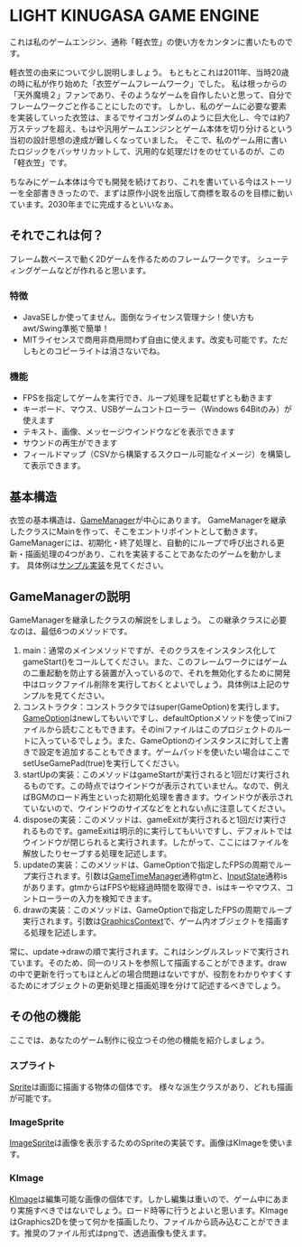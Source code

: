 # LIGHT KINUGASA GAME ENGINE
これは私のゲームエンジン、通称「軽衣笠」の使い方をカンタンに書いたものです。

軽衣笠の由来について少し説明しましょう。
もともとこれは2011年、当時20歳の時に私が作り始めた「衣笠ゲームフレームワーク」でした。
私は根っからの「天外魔境２」ファンであり、そのようなゲームを自作したいと思って、自分でフレームワークごと作ることにしたのです。
しかし、私のゲームに必要な要素を実装していった衣笠は、まるでサイコガンダムのように巨大化し、今では約7万ステップを超え、もはや汎用ゲームエンジンとゲーム本体を切り分けるという当初の設計思想の達成が難しくなっていました。
そこで、私のゲーム用に書いたロジックをバッサリカットして、汎用的な処理だけをのせているのが、この「軽衣笠」です。

ちなみにゲーム本体は今でも開発を続けており、これを書いている今はストーリーを全部書ききったので、まずは原作小説を出版して商標を取るのを目標に動いています。2030年までに完成するといいなぁ。

## それでこれは何？
フレーム数ベースで動く2Dゲームを作るためのフレームワークです。
シューティングゲームなどが作れると思います。

### 特徴
* JavaSEしか使ってません。面倒なライセンス管理ナシ！使い方もawt/Swing準拠で簡単！
* MITライセンスで商用非商用問わず自由に使えます。改変も可能です。ただしもとのコピーライトは消さないでね。

### 機能
* FPSを指定してゲームを実行でき、ループ処理を記載せずとも動きます
* キーボード、マウス、USBゲームコントローラー（Windows 64Bitのみ）が使えます
* テキスト、画像、メッセージウインドウなどを表示できます
* サウンドの再生ができます
* フィールドマップ（CSVから構築するスクロール可能なイメージ）を構築して表示できます。

## 基本構造
衣笠の基本構造は、[GameManager](https://github.com/Shinacho/LightKinugasa/blob/04c037fafd924168e785ea0600ae1d168922b37e/src/kinugasa/game/GameManager.java)が中心にあります。
GameManagerを継承したクラスにMainを作って、そこをエントリポイントとして動きます。
GameManagerには、初期化・終了処理と、自動的にループで呼び出される更新・描画処理の4つがあり、これを実装することであなたのゲームを動かします。
具体例は[サンプル実装](https://github.com/Shinacho/LightKinugasa/blob/04c037fafd924168e785ea0600ae1d168922b37e/src/kinugasa/game/sample/SampleMain.java)を見てください。

## GameManagerの説明
GameManagerを継承したクラスの解説をしましょう。
この継承クラスに必要なのは、最低6つのメソッドです。
1. main：通常のメインメソッドですが、そのクラスをインスタンス化してgameStart()をコールしてください。また、このフレームワークにはゲームの二重起動を防止する装置が入っているので、それを無効化するために開発中はロックファイル削除を実行しておくとよいでしょう。具体例は上記のサンプルを見てください。
2. コンストラクタ：コンストラクタではsuper(GameOption)を実行します。[GameOption](https://github.com/Shinacho/LightKinugasa/blob/04c037fafd924168e785ea0600ae1d168922b37e/src/kinugasa/game/GameOption.java)はnewしてもいいですし、defaultOptionメソッドを使ってiniファイルから読むこともできます。そのiniファイルはこのプロジェクトのルートに入っているでしょう。また、GameOptionのインスタンスに対して上書きで設定を追加することもできます。ゲームパッドを使いたい場合はここでsetUseGamePad(true)を実行してください。
3. startUpの実装：このメソッドはgameStartが実行されると1回だけ実行されるものです。この時点ではウインドウが表示されていません。なので、例えばBGMのロード再生といった初期化処理を書きます。ウインドウが表示されていないので、ウインドウのサイズなどをとれない点に注意してください。
4. disposeの実装：このメソッドは、gameExitが実行されると1回だけ実行されるものです。gameExitは明示的に実行してもいいですし、デフォルトではウインドウが閉じられると実行されます。したがって、ここにはファイルを解放したりセーブする処理を記述します。
5. updateの実装：このメソッドは、GameOptionで指定したFPSの周期でループ実行されます。引数は[GameTimeManager](https://github.com/Shinacho/LightKinugasa/blob/04c037fafd924168e785ea0600ae1d168922b37e/src/kinugasa/game/GameTimeManager.java)通称gtmと、[InputState](https://github.com/Shinacho/LightKinugasa/blob/04c037fafd924168e785ea0600ae1d168922b37e/src/kinugasa/game/input/InputState.java)通称isがあります。gtmからはFPSや総経過時間を取得でき、isはキーやマウス、コントローラーの入力を検知できます。
6. drawの実装：このメソッドは、GameOptionで指定したFPSの周期でループ実行されます。引数は[GraphicsContext](https://github.com/Shinacho/LightKinugasa/blob/04c037fafd924168e785ea0600ae1d168922b37e/src/kinugasa/game/GraphicsContext.java)で、ゲーム内オブジェクトを描画する処理を記述します。

常に、update→drawの順で実行されます。これはシングルスレッドで実行されています。そのため、同一のリストを参照して描画することができます。drawの中で更新を行ってもほとんどの場合問題はないですが、役割をわかりやすくするためにオブジェクトの更新処理と描画処理を分けて記述するべきでしょう。

## その他の機能
ここでは、あなたのゲーム制作に役立つその他の機能を紹介しましょう。

### スプライト
[Sprite](https://github.com/Shinacho/LightKinugasa/blob/7af343ba48f6433b12ad03b10942a761595ac897/src/kinugasa/object/Sprite.java)は画面に描画する物体の個体です。
様々な派生クラスがあり、どれも描画が可能です。

### ImageSprite
[ImageSprite](https://github.com/Shinacho/LightKinugasa/blob/7af343ba48f6433b12ad03b10942a761595ac897/src/kinugasa/object/ImageSprite.java)は画像を表示するためのSpriteの実装です。画像はKImageを使います。

### KImage
[KImage](https://github.com/Shinacho/LightKinugasa/blob/7af343ba48f6433b12ad03b10942a761595ac897/src/kinugasa/graphics/KImage.java)は編集可能な画像の個体です。しかし編集は重いので、ゲーム中にあまり実施すべきではないでしょう。ロード時等に行うとよいと思います。KImageはGraphics2Dを使って何かを描画したり、ファイルから読み込むことができます。推奨のファイル形式はpngで、透過画像も使えます。


 
